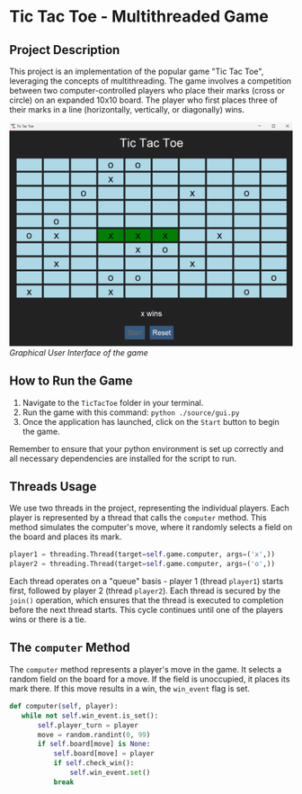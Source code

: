 # Tic Tac Toe - Multithreaded Game

## Project Description

This project is an implementation of the popular game "Tic Tac Toe", leveraging the concepts of multithreading. The game involves a competition between two computer-controlled players who place their marks (cross or circle) on an expanded 10x10 board. The player who first places three of their marks in a line (horizontally, vertically, or diagonally) wins.

![Concept graphic of the game](TicTacToe/screenshot/tictactoe.png)
*Graphical User Interface of the game*


## How to Run the Game

1. Navigate to the `TicTacToe` folder in your terminal.
2. Run the game with this command:
`python ./source/gui.py`
3. Once the application has launched, click on the `Start` button to begin the game.



Remember to ensure that your python environment is set up correctly and all necessary dependencies are installed for the script to run.


## Threads Usage

We use two threads in the project, representing the individual players. Each player is represented by a thread that calls the `computer` method. This method simulates the computer's move, where it randomly selects a field on the board and places its mark.

```python
player1 = threading.Thread(target=self.game.computer, args=('x',))
player2 = threading.Thread(target=self.game.computer, args=('o',))
```

Each thread operates on a "queue" basis - player 1 (thread `player1`) starts first, followed by player 2 (thread `player2`). Each thread is secured by the `join()` operation, which ensures that the thread is executed to completion before the next thread starts. This cycle continues until one of the players wins or there is a tie.

## The `computer` Method

The `computer` method represents a player's move in the game. It selects a random field on the board for a move. If the field is unoccupied, it places its mark there. If this move results in a win, the `win_event` flag is set.

```python
def computer(self, player):
   while not self.win_event.is_set():
       self.player_turn = player
       move = random.randint(0, 99)
       if self.board[move] is None:
           self.board[move] = player
           if self.check_win():
               self.win_event.set()
           break
```
